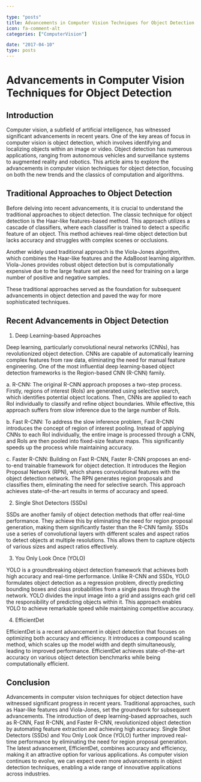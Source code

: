 ```yaml
---

type: "posts"
title: Advancements in Computer Vision Techniques for Object Detection
icon: fa-comment-alt
categories: ["ComputerVision"]

date: "2017-04-10"
type: posts
---
```





# Advancements in Computer Vision Techniques for Object Detection

## Introduction

Computer vision, a subfield of artificial intelligence, has witnessed significant advancements in recent years. One of the key areas of focus in computer vision is object detection, which involves identifying and localizing objects within an image or video. Object detection has numerous applications, ranging from autonomous vehicles and surveillance systems to augmented reality and robotics. This article aims to explore the advancements in computer vision techniques for object detection, focusing on both the new trends and the classics of computation and algorithms.

## Traditional Approaches to Object Detection

Before delving into recent advancements, it is crucial to understand the traditional approaches to object detection. The classic technique for object detection is the Haar-like features-based method. This approach utilizes a cascade of classifiers, where each classifier is trained to detect a specific feature of an object. This method achieves real-time object detection but lacks accuracy and struggles with complex scenes or occlusions.

Another widely used traditional approach is the Viola-Jones algorithm, which combines the Haar-like features and the AdaBoost learning algorithm. Viola-Jones provides robust object detection but is computationally expensive due to the large feature set and the need for training on a large number of positive and negative samples.

These traditional approaches served as the foundation for subsequent advancements in object detection and paved the way for more sophisticated techniques.

## Recent Advancements in Object Detection

1. Deep Learning-based Approaches

Deep learning, particularly convolutional neural networks (CNNs), has revolutionized object detection. CNNs are capable of automatically learning complex features from raw data, eliminating the need for manual feature engineering. One of the most influential deep learning-based object detection frameworks is the Region-based CNN (R-CNN) family.

a. R-CNN: The original R-CNN approach proposes a two-step process. Firstly, regions of interest (RoIs) are generated using selective search, which identifies potential object locations. Then, CNNs are applied to each RoI individually to classify and refine object boundaries. While effective, this approach suffers from slow inference due to the large number of RoIs.

b. Fast R-CNN: To address the slow inference problem, Fast R-CNN introduces the concept of region of interest pooling. Instead of applying CNNs to each RoI individually, the entire image is processed through a CNN, and RoIs are then pooled into fixed-size feature maps. This significantly speeds up the process while maintaining accuracy.

c. Faster R-CNN: Building on Fast R-CNN, Faster R-CNN proposes an end-to-end trainable framework for object detection. It introduces the Region Proposal Network (RPN), which shares convolutional features with the object detection network. The RPN generates region proposals and classifies them, eliminating the need for selective search. This approach achieves state-of-the-art results in terms of accuracy and speed.

2. Single Shot Detectors (SSDs)

SSDs are another family of object detection methods that offer real-time performance. They achieve this by eliminating the need for region proposal generation, making them significantly faster than the R-CNN family. SSDs use a series of convolutional layers with different scales and aspect ratios to detect objects at multiple resolutions. This allows them to capture objects of various sizes and aspect ratios effectively.

3. You Only Look Once (YOLO)

YOLO is a groundbreaking object detection framework that achieves both high accuracy and real-time performance. Unlike R-CNN and SSDs, YOLO formulates object detection as a regression problem, directly predicting bounding boxes and class probabilities from a single pass through the network. YOLO divides the input image into a grid and assigns each grid cell the responsibility of predicting objects within it. This approach enables YOLO to achieve remarkable speed while maintaining competitive accuracy.

4. EfficientDet

EfficientDet is a recent advancement in object detection that focuses on optimizing both accuracy and efficiency. It introduces a compound scaling method, which scales up the model width and depth simultaneously, leading to improved performance. EfficientDet achieves state-of-the-art accuracy on various object detection benchmarks while being computationally efficient.

## Conclusion

Advancements in computer vision techniques for object detection have witnessed significant progress in recent years. Traditional approaches, such as Haar-like features and Viola-Jones, set the groundwork for subsequent advancements. The introduction of deep learning-based approaches, such as R-CNN, Fast R-CNN, and Faster R-CNN, revolutionized object detection by automating feature extraction and achieving high accuracy. Single Shot Detectors (SSDs) and You Only Look Once (YOLO) further improved real-time performance by eliminating the need for region proposal generation. The latest advancement, EfficientDet, combines accuracy and efficiency, making it an attractive option for various applications. As computer vision continues to evolve, we can expect even more advancements in object detection techniques, enabling a wide range of innovative applications across industries.
